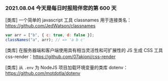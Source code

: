 ### 2021.08.04 今天是每日时报陪伴您的第 600 天

[类库] 一个简单的 javascript 工具 classnames 用于连接类名：<https://github.com/JedWatson/classnames>

```js
var arr = ["b", { c: true, d: false }];
classNames("a", arr); // => 'a b c'
```

[类库] 在服务器端和客户端使用具有相当灵活性和可扩展性的 JS 生成 CSS 工具 css-render：<https://github.com/07akioni/css-render>

[类库] 从 `.env` 为 NodeJS 项目加载环境变量的类库 dotenv：<https://github.com/motdotla/dotenv>
